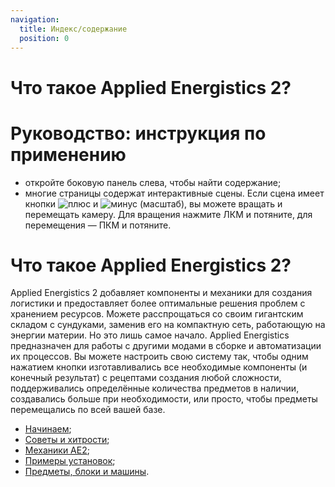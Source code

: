 ```yaml
---
navigation:
  title: Индекс/содержание
  position: 0
---
```


# Что такое Applied Energistics 2?

# Руководство: инструкция по применению

* откройте боковую панель слева, чтобы найти содержание;
* многие страницы содержат интерактивные сцены. Если сцена имеет кнопки ![плюс](assets/diagrams/plus.png)
и ![минус](assets/diagrams/minus.png) (масштаб), вы можете вращать и перемещать камеру. Для вращения нажмите ЛКМ и потяните, для перемещения — ПКМ и потяните.

# Что такое Applied Energistics 2?

Applied Energistics 2 добавляет компоненты и механики для создания логистики и предоставляет более оптимальные решения проблем с хранением ресурсов. Можете расспрощаться со своим гигантским складом с сундуками, заменив его на компактную сеть, работающую на энергии материи. Но это лишь самое начало. Applied Energistics предназначен для работы с другими модами в сборке и автоматизации их процессов. Вы можете настроить свою систему так, чтобы одним нажатием кнопки изготавливались все необходимые компоненты (и конечный результат) с рецептами создания любой сложности, поддерживались определённые количества предметов в наличии, создавались больше при необходимости, или просто, чтобы предметы перемещались по всей вашей базе.

* [Начинаем](getting-started.md);
* [Советы и хитрости](tips-and-tricks.md);
* [Механики AE2](ae2-mechanics/ae2-mechanics-index.md);
* [Примеры установок](example-setups/example-setups-index.md);
* [Предметы, блоки и машины](items-blocks-machines/items-blocks-machines-index.md).

<GameScene zoom="4" interactive={true}>
  <ImportStructure src="assets/assemblies/autocraft_setup_greebles.snbt" />
  <IsometricCamera yaw="195" pitch="30" />
</GameScene>